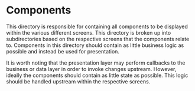 # Components

This directory is responsible for containing all components to be
displayed within the various different screens. This directory is broken
up into subdirectories based on the respective screens that the
components relate to. Components in this directory should contain as
little business logic as possible and instead be used for presentation.

It is worth noting that the presentation layer may perform callbacks to
the business or data layer in order to invoke changes upstream. However,
ideally the components should contain as little state as possible. This
logic should be handled upstream within the respective screens.
